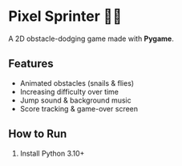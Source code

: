 # Pixel Sprinter 🏃‍♂️

A 2D obstacle-dodging game made with **Pygame**.

## Features
- Animated obstacles (snails & flies)
- Increasing difficulty over time
- Jump sound & background music
- Score tracking & game-over screen

## How to Run
1. Install Python 3.10+  
